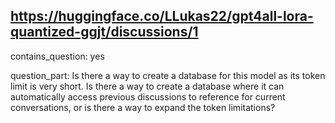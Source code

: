 ## https://huggingface.co/LLukas22/gpt4all-lora-quantized-ggjt/discussions/1

contains_question: yes

question_part: Is there a way to create a database for this model as its token limit is very short. Is there a way to create a database where it can automatically access previous discussions to reference for current conversations, or is there a way to expand the token limitations?